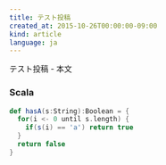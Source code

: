 ```yaml
---
title: テスト投稿
created_at: 2015-10-26T00:00:00-09:00
kind: article
language: ja
---
```


テスト投稿 - 本文

### Scala

```scala
def hasA(s:String):Boolean = {
  for(i <- 0 until s.length) {
    if(s(i) == 'a') return true
  }
  return false
}
```
